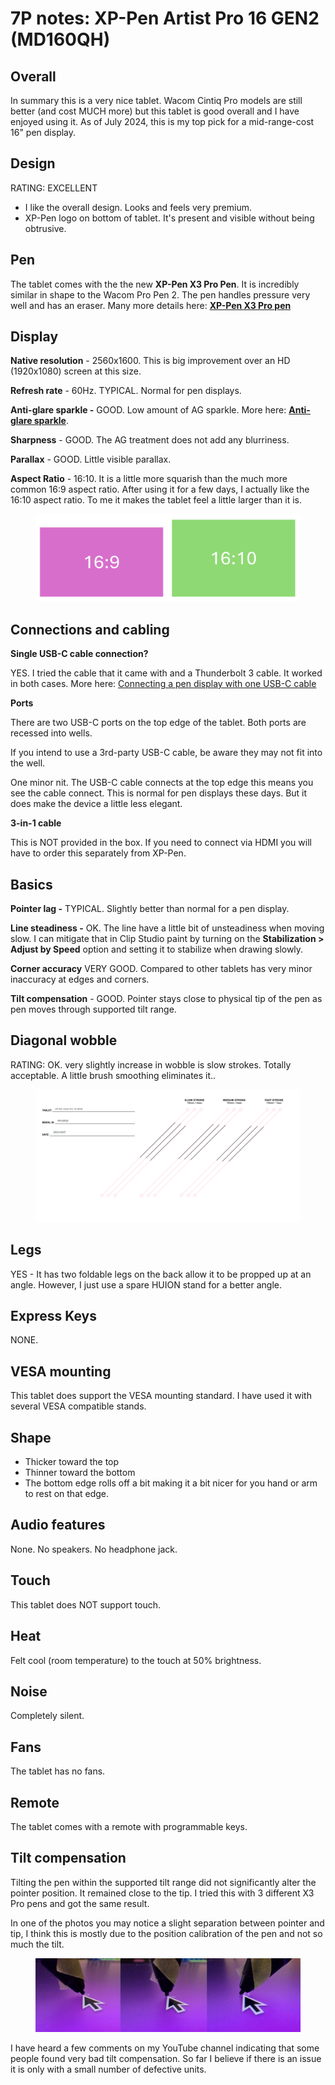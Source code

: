 # 7P notes: XP-Pen Artist Pro 16 GEN2 (MD160QH)

## **Overall**

In summary this is a very nice tablet. Wacom Cintiq Pro models are still better (and cost MUCH more) but this tablet is good overall and I have enjoyed using it. As of July 2024, this is my top pick for a mid-range-cost 16" pen display. &#x20;

## **Design**

RATING: EXCELLENT

* I like the overall design. Looks and feels very premium.&#x20;
* XP-Pen logo on bottom of tablet. It's present and visible without being obtrusive.

## **Pen**&#x20;

The tablet comes with the the new **XP-Pen X3 Pro Pen**. It is incredibly similar in shape to the Wacom Pro Pen 2. The pen handles pressure very well and has an eraser. Many more details here: [**XP-Pen X3 Pro pen**](../xp-pen-pens/7p-notes-xp-pen-x3-pro-pen.md)

## **Display**&#x20;

**Native resolution** - 2560x1600. This is big improvement over an HD (1920x1080) screen at this size.

**Refresh rate** - 60Hz. TYPICAL. Normal for pen displays.

**Anti-glare sparkle -** GOOD. Low amount of AG sparkle. More here: [**Anti-glare sparkle**](../../../guides/pen-displays/anti-glare-sparkle.md).

**Sharpness** - GOOD. The AG treatment does not add any blurriness.&#x20;

**Parallax** - GOOD. Little visible parallax.

**Aspect Ratio** - 16:10. It is a little more squarish than the much more common 16:9 aspect ratio. After using it for a few days, I actually like the 16:10 aspect ratio. To me it makes the tablet feel a little larger than it is.&#x20;

<figure><img src="../../../.gitbook/assets/image (1) (1) (1) (1) (1) (1) (1).png" alt=""><figcaption></figcaption></figure>

## **Connections and cabling**

**Single USB-C cable connection?**

YES. I tried the cable that it came with and a Thunderbolt 3 cable. It worked in both cases. More here: [Connecting a pen display with one USB-C cable](../../../guides/connections-and-cabling/connecting-a-pen-display-with-one-usb-c-cable.md)

**Ports**

There are two USB-C ports on the top edge of the tablet. Both ports are recessed into wells.

If you intend to use a 3rd-party USB-C cable, be aware they may not fit into the well.

One minor nit. The USB-C cable connects at the top edge this means you see the cable connect. This is normal for pen displays these days. But it does make the device a little less elegant.

**3-in-1 cable**

This is NOT provided in the box. If you need to connect via HDMI you will have to order this separately from XP-Pen.

## **Basics**

**Pointer lag -** TYPICAL. Slightly better than normal for a pen display.

**Line steadiness -** OK. The line have a little bit of unsteadiness when moving slow. I can mitigate that in Clip Studio paint by turning on the **Stabilization > Adjust by Speed** option and setting it to stabilize when drawing slowly.&#x20;

**Corner accuracy** VERY GOOD. Compared to other tablets has very minor inaccuracy at edges and corners.

**Tilt compensation** - GOOD. Pointer stays close to physical tip of the pen as pen moves through supported tilt range.

## **Diagonal wobble**

RATING: OK. very slightly increase in wobble is slow strokes. Totally acceptable. A little brush smoothing eliminates it..

<figure><img src="../../../.gitbook/assets/XP-Pen Artist Pro 16 GEN2 (MD160QH) (3).png" alt=""><figcaption></figcaption></figure>

## Legs

YES - It has two foldable legs on the back allow it to be propped up at an angle. However, I just use a spare HUION stand for a better angle.

## Express Keys

NONE.&#x20;

## VESA mounting

This tablet does support the VESA mounting standard. I have used it with several VESA compatible stands.&#x20;

## Shape

* Thicker toward the top
* Thinner toward the bottom
* The bottom edge rolls off a bit making it a bit nicer for you hand or arm to rest on that edge.

## Audio features

None. No speakers. No headphone jack.

## Touch

This tablet does NOT support touch.

## Heat

Felt cool (room temperature) to the touch at 50% brightness.

## Noise

Completely silent.

## Fans

The tablet has no fans.

## Remote&#x20;

The tablet comes with a remote with programmable keys.

## Tilt compensation

Tilting the pen within the supported tilt range did not significantly alter the pointer position. It remained close to the tip. I tried this with 3 different X3 Pro pens and got the same result.

In one of the photos you may notice a slight separation between pointer and tip, I think this is mostly due to the position calibration of the pen and not so much the tilt.&#x20;

<figure><img src="../../../.gitbook/assets/XP-Pen Artist Pro 16 GEN2 (MD160QH) tilt compensation - small.jpg" alt=""><figcaption></figcaption></figure>

I have heard a few comments on my YouTube channel indicating that some people found very bad tilt compensation. So far I believe if there is an issue it is only with a small number of defective units.&#x20;
